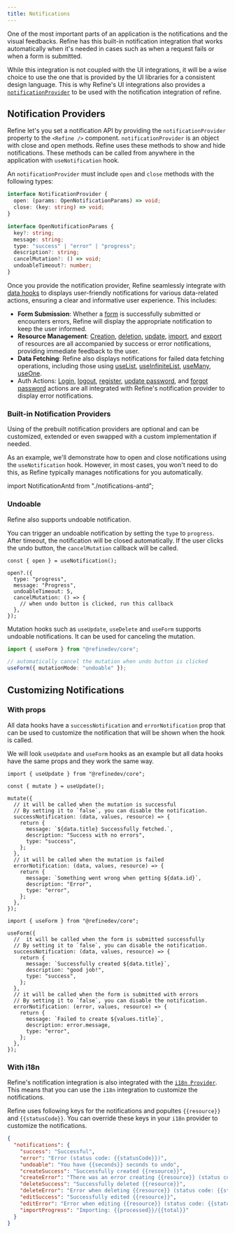 ```yaml
---
title: Notifications
---
```


One of the most important parts of an application is the notifications and the visual feedbacks. Refine has this built-in notification integration that works automatically when it's needed in cases such as when a request fails or when a form is submitted.

While this integration is not coupled with the UI integrations, it will be a wise choice to use the one that is provided by the UI libraries for a consistent design language. This is why Refine's UI integrations also provides a [`notificationProvider`](/docs/notification/notification-provider/) to be used with the notification integration of refine.

## Notification Providers

Refine let's you set a notification API by providing the `notificationProvider` property to the `<Refine />` component. `notificationProvider` is an object with close and open methods. Refine uses these methods to show and hide notifications. These methods can be called from anywhere in the application with `useNotification` hook.

An `notificationProvider` must include `open` and `close` methods with the following types:

```ts
interface NotificationProvider {
  open: (params: OpenNotificationParams) => void;
  close: (key: string) => void;
}

interface OpenNotificationParams {
  key?: string;
  message: string;
  type: "success" | "error" | "progress";
  description?: string;
  cancelMutation?: () => void;
  undoableTimeout?: number;
}
```

Once you provide the notification provider, Refine seamlessly integrate with [data hooks](/docs/guides-concepts/data-fetching/#data-hooks) to displays user-friendly notifications for various data-related actions, ensuring a clear and informative user experience. This includes:

- **Form Submission**: Whether a [form](/docs/data/hooks/use-form/) is successfully submitted or encounters errors, Refine will display the appropriate notification to keep the user informed.
- **Resource Management**: [Creation](/docs/data/hooks/use-create/), [deletion](/docs/data/hooks/use-delete/), [update](/docs/data/hooks/use-update/), [import](/docs/core/hooks/utilities/use-import/), and [export](/docs/core/hooks/utilities/use-export/) of resources are all accompanied by success or error notifications, providing immediate feedback to the user.
- **Data Fetching**: Refine also displays notifications for failed data fetching operations, including those using [useList](/docs/data/hooks/use-list/), [useInfiniteList](/docs/data/hooks/use-infinite-list/), [useMany](/docs/data/hooks/use-many/), [useOne](/docs/data/hooks/use-one/).
- Auth Actions: [Login](/docs/authentication/hooks/use-login/), [logout](/docs/authentication/hooks/use-logout/), [register](/docs/authentication/hooks/use-register/), [update password](/docs/authentication/hooks/use-update-password/), and [forgot password](/docs/authentication/hooks/use-forgot-password/) actions are all integrated with Refine's notification provider to display error notifications.

### Built-in Notification Providers

Using of the prebuilt notification providers are optional and can be customized, extended or even swapped with a custom implementation if needed.

As an example, we'll demonstrate how to open and close notifications using the `useNotification` hook. However, in most cases, you won't need to do this, as Refine typically manages notifications for you automatically.

<Tabs wrapContent={false}>

<TabItem default value="antd" label="Ant Design">

import NotificationAntd from "./notifications-antd";

<NotificationAntd />

</TabItem>

</Tabs>

### Undoable

Refine also supports undoable notification.

You can trigger an undoable notification by setting the `type` to `progress`. After timeout, the notification will be closed automatically. If the user clicks the undo button, the `cancelMutation` callback will be called.

```tsx
const { open } = useNotification();

open?.({
  type: "progress",
  message: "Progress",
  undoableTimeout: 5,
  cancelMutation: () => {
    // when undo button is clicked, run this callback
  },
});
```

Mutation hooks such as `useUpdate`, `useDelete` and `useForm` supports undoable notifications. It can be used for canceling the mutation.

```ts
import { useForm } from "@refinedev/core";

// automatically cancel the mutation when undo button is clicked
useForm({ mutationMode: "undoable" });
```

## Customizing Notifications

### With props

All data hooks have a `successNotification` and `errorNotification` prop that can be used to customize the notification that will be shown when the hook is called.

We will look `useUpdate` and `useForm` hooks as an example but all data hooks have the same props and they work the same way.

<Tabs>

<TabItem default value="useUpdate" label="useUpdate">

```tsx
import { useUpdate } from "@refinedev/core";

const { mutate } = useUpdate();

mutate({
  // it will be called when the mutation is successful
  // By setting it to `false`, you can disable the notification.
  successNotification: (data, values, resource) => {
    return {
      message: `${data.title} Successfully fetched.`,
      description: "Success with no errors",
      type: "success",
    };
  },
  // it will be called when the mutation is failed
  errorNotification: (data, values, resource) => {
    return {
      message: `Something went wrong when getting ${data.id}`,
      description: "Error",
      type: "error",
    };
  },
});
```

</TabItem>

<TabItem value="useForm" label="useForm">

```tsx
import { useForm } from "@refinedev/core";

useForm({
  //  it will be called when the form is submitted successfully
  // By setting it to `false`, you can disable the notification.
  successNotification: (data, values, resource) => {
    return {
      message: `Successfully created ${data.title}`,
      description: "good job!",
      type: "success",
    };
  },
  // it will be called when the form is submitted with errors
  // By setting it to `false`, you can disable the notification.
  errorNotification: (error, values, resource) => {
    return {
      message: `Failed to create ${values.title}`,
      description: error.message,
      type: "error",
    };
  },
});
```

</TabItem>

</Tabs>

### With i18n <GuideBadge id="i18n/i18n-provider/" />

Refine's notification integration is also integrated with the [`i18n Provider`](/docs/i18n/i18n-provider/). This means that you can use the `i18n` integration to customize the notifications.

Refine uses following keys for the notifications and popultes `{{resource}}` and `{{statusCode}}`. You can override these keys in your `i18n` provider to customize the notifications.

```json title="/locales/en/common.json"
{
  "notifications": {
    "success": "Successful",
    "error": "Error (status code: {{statusCode}})",
    "undoable": "You have {{seconds}} seconds to undo",
    "createSuccess": "Successfully created {{resource}}",
    "createError": "There was an error creating {{resource}} (status code: {{statusCode}})",
    "deleteSuccess": "Successfully deleted {{resource}}",
    "deleteError": "Error when deleting {{resource}} (status code: {{statusCode}})",
    "editSuccess": "Successfully edited {{resource}}",
    "editError": "Error when editing {{resource}} (status code: {{statusCode}})",
    "importProgress": "Importing: {{processed}}/{{total}}"
  }
}
```
